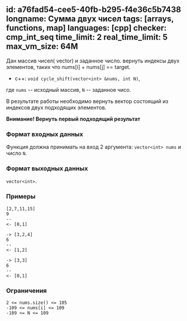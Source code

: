 id: a76fad54-cee5-40fb-b295-f4e36c5b7438
longname: Сумма двух чисел
tags: [arrays, functions, map]
languages: [cpp]
checker: cmp_int_seq
time_limit: 2
real_time_limit: 5
max_vm_size: 64M
---

Дан массив чисел( vector<int>) и заданное число.
вернуть индексы двух элементов, таких что nums[i] + nums[j] == target. 
+ c++: `void cycle_shift(vector<int> &nums, int N)`,

где `nums` -- исходный массив, `N` -- заданное чисо.

В результате работы необходимо вернуть вектор состоящий из индексов двух подходящих элементов. 

**Внимание! Вернуть первый подходящий результат**

### Формат входных данных

Функция должна принимать на вход 2 аргумента: `vector<int> nums` и число `N`.

### Формат выходных данных
`vector<int>`. 

### Примеры

```
[2,7,11,15]
9
--
<- [0,1]
```

```
-> [3,2,4]
6
--
<- [1,2]
```
```
-> [3,3]
6
--
<- [0,1]
```
### Ограничения
```
2 <= nums.size() <= 105
-109 <= nums[i] <= 109
-109 <= N <= 109
```